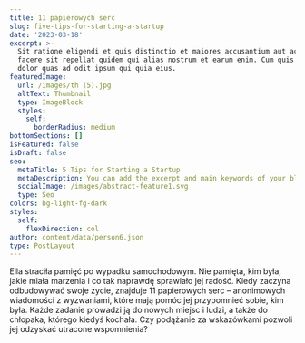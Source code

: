 ```yaml
---
title: 11 papierowych serc
slug: five-tips-for-starting-a-startup
date: '2023-03-18'
excerpt: >-
  Sit ratione eligendi et quis distinctio et maiores accusantium aut accusamus
  facere sit repellat quidem qui alias nostrum et earum enim. Cum quis sint eos
  dolor quas ad odit ipsum qui quia eius.
featuredImage:
  url: /images/th (5).jpg
  altText: Thumbnail
  type: ImageBlock
  styles:
    self:
      borderRadius: medium
bottomSections: []
isFeatured: false
isDraft: false
seo:
  metaTitle: 5 Tips for Starting a Startup
  metaDescription: You can add the excerpt and main keywords of your blog post here.
  socialImage: /images/abstract-feature1.svg
  type: Seo
colors: bg-light-fg-dark
styles:
  self:
    flexDirection: col
author: content/data/person6.json
type: PostLayout
---
```


Ella straciła pamięć po wypadku samochodowym. Nie pamięta, kim była, jakie miała marzenia i co tak naprawdę sprawiało jej radość. Kiedy zaczyna odbudowywać swoje życie, znajduje 11 papierowych serc – anonimowych wiadomości z wyzwaniami, które mają pomóc jej przypomnieć sobie, kim była. Każde zadanie prowadzi ją do nowych miejsc i ludzi, a także do chłopaka, którego kiedyś kochała. Czy podążanie za wskazówkami pozwoli jej odzyskać utracone wspomnienia?

